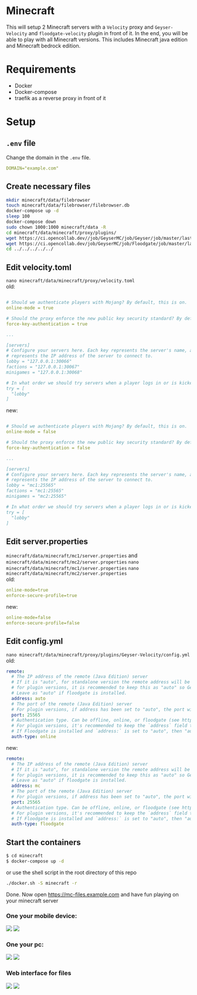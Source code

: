 # Minecraft

This will setup 2 Minecraft servers with a `Velocity` proxy and `Geyser-Velocity` and `floodgate-velocity` plugin in front of it. In the end, you will be able to play with all Minecraft versions. This includes Minecraft java edition and Minecraft bedrock edition.

# Requirements
- Docker
- Docker-compose
- traefik as a reverse proxy in front of it


# Setup
## `.env` file
Change the domain in the `.env` file.
```yaml
DOMAIN="example.com"
```
## Create necessary files
```sh
mkdir minecraft/data/filebrowser
touch minecraft/data/filebrowser/filebrowser.db
docker-compose up -d
sleep 100
docker-compose down
sudo chown 1000:1000 minecraft/data -R
cd minecraft/data/minecraft/proxy/plugins/
wget https://ci.opencollab.dev//job/GeyserMC/job/Geyser/job/master/lastSuccessfulBuild/artifact/bootstrap/velocity/build/libs/Geyser-Velocity.jar
wget https://ci.opencollab.dev/job/GeyserMC/job/Floodgate/job/master/lastSuccessfulBuild/artifact/velocity/build/libs/floodgate-velocity.jar
cd ../../../../../
```

## Edit velocity.toml

`nano minecraft/data/minecraft/proxy/velocity.toml`\
old:
```yaml

# Should we authenticate players with Mojang? By default, this is on.
online-mode = true

# Should the proxy enforce the new public key security standard? By default, this is on.
force-key-authentication = true

...

[servers]
# Configure your servers here. Each key represents the server's name, and the value
# represents the IP address of the server to connect to.
lobby = "127.0.0.1:30066"
factions = "127.0.0.1:30067"
minigames = "127.0.0.1:30068"

# In what order we should try servers when a player logs in or is kicked from a server.
try = [
  "lobby"
]
``` 

new:
```yaml

# Should we authenticate players with Mojang? By default, this is on.
online-mode = false

# Should the proxy enforce the new public key security standard? By default, this is on.
force-key-authentication = false

...

[servers]
# Configure your servers here. Each key represents the server's name, and the value
# represents the IP address of the server to connect to.
lobby = "mc1:25565"
factions = "mc1:25565"
minigames = "mc2:25565"

# In what order we should try servers when a player logs in or is kicked from a server.
try = [
  "lobby"
]
```


## Edit server.properties
`minecraft/data/minecraft/mc1/server.properties` and `minecraft/data/minecraft/mc2/server.properties`
`nano minecraft/data/minecraft/mc1/server.properties`
`nano minecraft/data/minecraft/mc2/server.properties`\
old:
```yaml
online-mode=true
enforce-secure-profile=true
```

new:
```yaml
online-mode=false
enforce-secure-profile=false
```

## Edit config.yml
`nano minecraft/data/minecraft/proxy/plugins/Geyser-Velocity/config.yml`\
old:
```yaml
remote:
  # The IP address of the remote (Java Edition) server
  # If it is "auto", for standalone version the remote address will be set to 127.0.0.1,
  # for plugin versions, it is recommended to keep this as "auto" so Geyser will automatically configure address, port, and auth-type.
  # Leave as "auto" if floodgate is installed.
  address: auto
  # The port of the remote (Java Edition) server
  # For plugin versions, if address has been set to "auto", the port will also follow the server's listening port.
  port: 25565
  # Authentication type. Can be offline, online, or floodgate (see https://github.com/GeyserMC/Geyser/wiki/Floodgate).
  # For plugin versions, it's recommended to keep the `address` field to "auto" so Floodgate support is automatically configured.
  # If Floodgate is installed and `address:` is set to "auto", then "auth-type: floodgate" will automatically be used.
  auth-type: online
```

new:
```yaml
remote:
  # The IP address of the remote (Java Edition) server
  # If it is "auto", for standalone version the remote address will be set to 127.0.0.1,
  # for plugin versions, it is recommended to keep this as "auto" so Geyser will automatically configure address, port, and auth-type.
  # Leave as "auto" if floodgate is installed.
  address: mc
  # The port of the remote (Java Edition) server
  # For plugin versions, if address has been set to "auto", the port will also follow the server's listening port.
  port: 25565
  # Authentication type. Can be offline, online, or floodgate (see https://github.com/GeyserMC/Geyser/wiki/Floodgate).
  # For plugin versions, it's recommended to keep the `address` field to "auto" so Floodgate support is automatically configured.
  # If Floodgate is installed and `address:` is set to "auto", then "auth-type: floodgate" will automatically be used.
  auth-type: floodgate
```

## Start the containers
```sh
$ cd minecraft
$ docker-compose up -d
```
or use the shell script in the root directory of this repo
```sh
./docker.sh -S minecraft -r
```

Done. Now open https://mc-files.example.com and have fun playing on your minecraft server

### One your mobile device:
![](img/img1.png)
![](img/img2.png)

### One your pc:
![](img/img3.png)
![](img/img4.png)

### Web interface for files
![](img/img5.png)
![](img/img6.png)